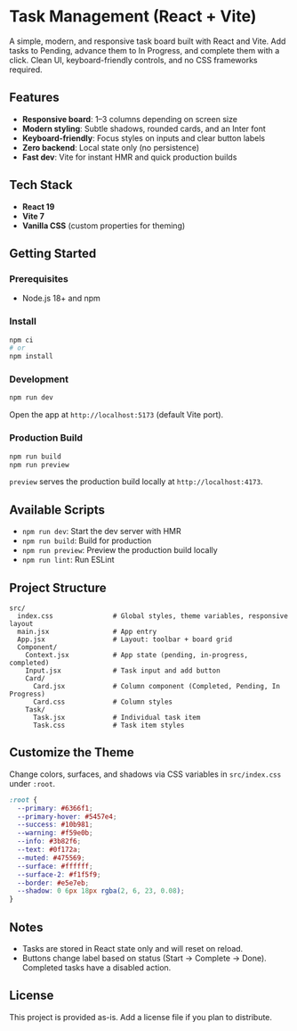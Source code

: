 # Task Management (React + Vite)

A simple, modern, and responsive task board built with React and Vite. Add tasks to Pending, advance them to In Progress, and complete them with a click. Clean UI, keyboard-friendly controls, and no CSS frameworks required.

## Features
- **Responsive board**: 1–3 columns depending on screen size
- **Modern styling**: Subtle shadows, rounded cards, and an Inter font
- **Keyboard-friendly**: Focus styles on inputs and clear button labels
- **Zero backend**: Local state only (no persistence)
- **Fast dev**: Vite for instant HMR and quick production builds

## Tech Stack
- **React 19**
- **Vite 7**
- **Vanilla CSS** (custom properties for theming)

## Getting Started

### Prerequisites
- Node.js 18+ and npm

### Install
```bash
npm ci
# or
npm install
```

### Development
```bash
npm run dev
```
Open the app at `http://localhost:5173` (default Vite port).

### Production Build
```bash
npm run build
npm run preview
```
`preview` serves the production build locally at `http://localhost:4173`.

## Available Scripts
- `npm run dev`: Start the dev server with HMR
- `npm run build`: Build for production
- `npm run preview`: Preview the production build locally
- `npm run lint`: Run ESLint

## Project Structure
```
src/
  index.css               # Global styles, theme variables, responsive layout
  main.jsx                # App entry
  App.jsx                 # Layout: toolbar + board grid
  Component/
    Context.jsx           # App state (pending, in-progress, completed)
    Input.jsx             # Task input and add button
    Card/
      Card.jsx            # Column component (Completed, Pending, In Progress)
      Card.css            # Column styles
    Task/
      Task.jsx            # Individual task item
      Task.css            # Task item styles
```

## Customize the Theme
Change colors, surfaces, and shadows via CSS variables in `src/index.css` under `:root`.
```css
:root {
  --primary: #6366f1;
  --primary-hover: #5457e4;
  --success: #10b981;
  --warning: #f59e0b;
  --info: #3b82f6;
  --text: #0f172a;
  --muted: #475569;
  --surface: #ffffff;
  --surface-2: #f1f5f9;
  --border: #e5e7eb;
  --shadow: 0 6px 18px rgba(2, 6, 23, 0.08);
}
```

## Notes
- Tasks are stored in React state only and will reset on reload.
- Buttons change label based on status (Start → Complete → Done). Completed tasks have a disabled action.

## License
This project is provided as-is. Add a license file if you plan to distribute.
